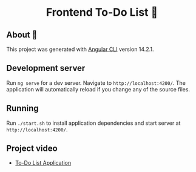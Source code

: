 <h1 align="center">Frontend To-Do List 📑</h1>

## About 🔎

This project was generated with [Angular CLI](https://github.com/angular/angular-cli) version 14.2.1.

## Development server

Run `ng serve` for a dev server. Navigate to `http://localhost:4200/`. The application will automatically reload if you change any of the source files.

## Running 

Run `./start.sh` to install application dependencies and start server at `http://localhost:4200/`.

## Project video

- [To-Do List Application](https://www.youtube.com/watch?v=MjJHiv15Tts)